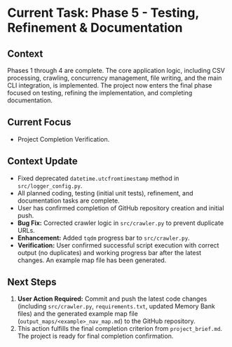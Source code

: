 # Current Task: Phase 5 - Testing, Refinement & Documentation

## Context

Phases 1 through 4 are complete. The core application logic, including CSV processing, crawling, concurrency management, file writing, and the main CLI integration, is implemented. The project now enters the final phase focused on testing, refining the implementation, and completing documentation.

## Current Focus

- Project Completion Verification.

## Context Update

- Fixed deprecated `datetime.utcfromtimestamp` method in `src/logger_config.py`.
- All planned coding, testing (initial unit tests), refinement, and documentation tasks are complete.
- User has confirmed completion of GitHub repository creation and initial push.
- **Bug Fix:** Corrected crawler logic in `src/crawler.py` to prevent duplicate URLs.
- **Enhancement:** Added `tqdm` progress bar to `src/crawler.py`.
- **Verification:** User confirmed successful script execution with correct output (no duplicates) and working progress bar after the latest changes. An example map file has been generated.

## Next Steps

1.  **User Action Required:** Commit and push the latest code changes (including `src/crawler.py`, `requirements.txt`, updated Memory Bank files) and the generated example map file (`output_maps/<example>_nav_map.md`) to the GitHub repository.
2.  This action fulfills the final completion criterion from `project_brief.md`. The project is ready for final completion confirmation.
